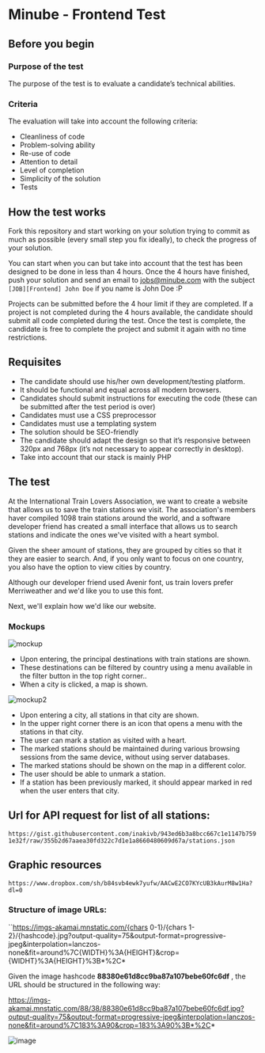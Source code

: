 # Minube - Frontend Test

## Before you begin
### Purpose of the test
The purpose of the test is to evaluate a candidate’s technical abilities.

### Criteria
The evaluation will take into account the following criteria:
- Cleanliness of code
- Problem-solving ability
- Re-use of code
- Attention to detail
- Level of completion
- Simplicity of the solution
- Tests

## How the test works
Fork this repository and start working on your solution trying to commit as much as possible (every small step you fix ideally), to check the progress of your solution.

You can start when you can but take into account that the test has been designed to be done in less than 4 hours. Once the 4 hours have finished, push your solution and send an email to jobs@minube.com with the subject ``[JOB][Frontend] John Doe`` if you name is John Doe :P

Projects can be submitted before the 4 hour limit if they are completed. If a project is not completed during the 4 hours available, the candidate should submit all code completed during the test. Once the test is complete, the candidate is free to complete the project and submit it again with no time restrictions.

## Requisites
- The candidate should use his/her own development/testing platform.
- It should be functional and equal across all modern browsers.
- Candidates should submit instructions for executing the code (these can be submitted after the test period is over)
- Candidates must use a CSS preprocessor
- Candidates must use a templating system
- The solution should be SEO-friendly
- The candidate should adapt the design so that it’s responsive between 320px and 768px (it’s not necessary to appear correctly in desktop).
- Take into account that our stack is mainly PHP

## The test
At the International Train Lovers Association, we want to create a website that allows us to save the train stations we visit. The association's members haver compiled 1098 train stations around the world, and a software developer friend has created a small interface that allows us to search stations and indicate the ones we've visited with a heart symbol.

Given the sheer amount of stations, they are grouped by cities so that it they are easier to search. And, if you only want to focus on one country, you also have the option to view cities by country.

Although our developer friend used Avenir font, us train lovers prefer Merriweather and we'd like you to use this font.

Next, we'll explain how we'd like our website.

### Mockups
![mockup](https://imgs-akamai.mnstatic.com/tools/tests/frontend/mockup.png)

- Upon entering, the principal destinations with train stations are shown.
- These destinations can be filtered by country using a menu available in the filter button in the top right corner..
- When a city is clicked, a map is shown.

![mockup2](https://imgs-akamai.mnstatic.com/tools/tests/frontend/mockup2.png)

- Upon entering a city, all stations in that city are shown.
- In the upper right corner there is an icon that opens a menu with the stations in that city.
- The user can mark a station as visited with a heart.
- The marked stations should be maintained during various browsing sessions from the same device, without using server databases.
- The marked stations should be shown on the map in a different color.
- The user should be able to unmark a station.
- If a station has been previously marked, it should appear marked in red when the user enters that city.

## Url for API request for list of all stations:
``https://gist.githubusercontent.com/inakivb/943ed6b3a8bcc667c1e1147b7591e32f/raw/355b2d67aaea30fd322c7d1e1a8660480609d67a/stations.json``

## Graphic resources
``https://www.dropbox.com/sh/b84svb4ewk7yufw/AACwE2CO7KYcUB3kAurM8w1Ha?dl=0``

### Structure of image URLs:
``https://imgs-akamai.mnstatic.com/{chars 0-1}/{chars 1-2}/{hashcode}.jpg?output-quality=75&output-format=progressive-jpeg&interpolation=lanczos-none&fit=around%7C{WIDTH}%3A{HEIGHT}&crop={WIDHT}%3A{HEIGHT}%3B*%2C*

Given the image hashcode **88380e61d8cc9ba87a107bebe60fc6df** , the URL should be structured in the following way:

https://imgs-akamai.mnstatic.com/88/38/88380e61d8cc9ba87a107bebe60fc6df.jpg?output-quality=75&output-format=progressive-jpeg&interpolation=lanczos-none&fit=around%7C183%3A90&crop=183%3A90%3B*%2C*

![image](https://imgs-akamai.mnstatic.com/88/38/88380e61d8cc9ba87a107bebe60fc6df.jpg?output-quality=75&output-format=progressive-jpeg&interpolation=lanczos-none&fit=around%7C183%3A90&crop=183%3A90%3B*%2C*
)
